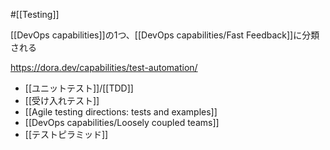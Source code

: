 #[[Testing]]

[[DevOps capabilities]]の1つ、[[DevOps capabilities/Fast Feedback]]に分類される

<https://dora.dev/capabilities/test-automation/>

- [[ユニットテスト]]/[[TDD]]
- [[受け入れテスト]]
- [[Agile testing directions: tests and examples]]
- [[DevOps capabilities/Loosely coupled teams]]
- [[テストピラミッド]]